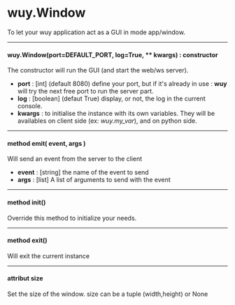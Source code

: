 # wuy.Window
To let your wuy application act as a GUI in mode app/window.

---
#### wuy.Window(port=DEFAULT_PORT, log=True, ** kwargs) : constructor
The constructor will run the GUI (and start the web/ws server).
  * **port** : [int] (default 8080) define your port, but if it's already in use : **wuy** will try the next free port to run the server part.
  * **log** : [boolean] (defaut True) display, or not, the log in the current console.
  * **kwargs** : to initialise the instance with its own variables. They will be availables on client side (ex: _wuy.my_var_), and on python side.

---
#### method emit( event, args )
Will send an event from the server to the client
  * **event** : [string] the name of the event to send
  * **args** : [list] A list of arguments to send with the event

---
#### method init()
Override this method to initialize your needs.

---
#### method exit()
Will exit the current instance

---
#### attribut size
Set the size of the window. size can be a tuple (width,height) or None




